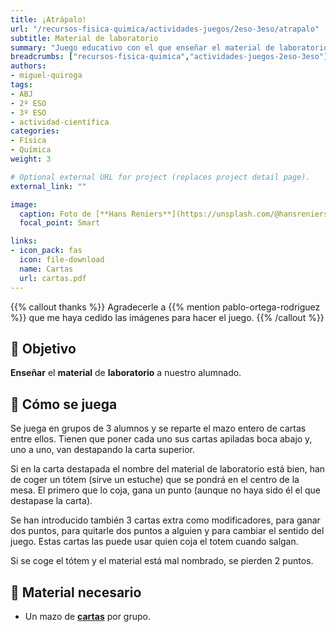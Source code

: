 ```yaml
---
title: ¡Atrápalo!
url: "/recursos-fisica-quimica/actividades-juegos/2eso-3eso/atrapalo"
subtitle: Material de laboratorio
summary: "Juego educativo con el que enseñar el material de laboratorio a nuestro alumnado."
breadcrumbs: ["recursos-fisica-quimica","actividades-juegos-2eso-3eso"]
authors:
- miguel-quiroga
tags:
- ABJ
- 2º ESO
- 3º ESO
- actividad-científica
categories:
- Física
- Química
weight: 3

# Optional external URL for project (replaces project detail page).
external_link: ""

image:
  caption: Foto de [**Hans Reniers**](https://unsplash.com/@hansreniers) en [Unsplash](https://unsplash.com)
  focal_point: Smart

links:
- icon_pack: fas
  icon: file-download
  name: Cartas
  url: cartas.pdf
---
```


{{% callout thanks %}}
Agradecerle a {{% mention pablo-ortega-rodriguez %}} que me haya cedido las imágenes para hacer el juego.
{{% /callout %}}

## 🎯 Objetivo

**Enseñar** el **material** de **laboratorio** a nuestro alumnado.

## 🎲 Cómo se juega

Se juega en grupos de 3 alumnos y se reparte el mazo entero de cartas entre ellos. Tienen que poner cada uno sus cartas apiladas boca abajo y, uno a uno, van destapando la carta superior.

Si en la carta destapada el nombre del material de laboratorio está bien, han de coger un tótem (sirve un estuche) que se pondrá en el centro de la mesa. El primero que lo coja, gana un punto (aunque no haya sido él el que destapase la carta).

Se han introducido también 3 cartas extra como modificadores, para ganar dos puntos, para quitarle dos puntos a alguien y para cambiar el sentido del juego. Estas cartas las puede usar quien coja el totem cuando salgan.

Si se coge el tótem y el material está mal nombrado, se pierden 2 puntos.

## 💼 Material necesario

- Un mazo de [**cartas**](cartas.pdf) por grupo.